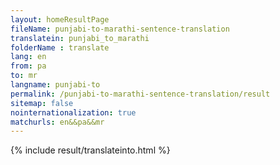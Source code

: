 ```yaml
---
layout: homeResultPage
fileName: punjabi-to-marathi-sentence-translation
translatein: punjabi_to_marathi
folderName : translate
lang: en
from: pa
to: mr
langname: punjabi-to
permalink: /punjabi-to-marathi-sentence-translation/result
sitemap: false
nointernationalization: true
matchurls: en&&pa&&mr
---
```

{% include result/translateinto.html %}

<script src="/js/result/translation.js" data-foldername="{{page.folderName}}" data-lang="{{page.lang}}"></script>
